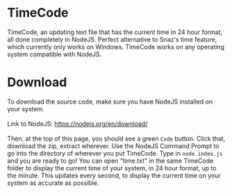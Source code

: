 # TimeCode
TimeCode, an updating text file that has the current time in 24 hour format, all done completely in NodeJS. Perfect alternative to Snaz's time feature, which currently only works on Windows. TimeCode works on any operating system compatible with NodeJS.
# Download

To download the source code, make sure you have NodeJS installed on your system. <br /> <br />
Link to NodeJS: https://nodejs.org/en/download/ <br /> <br />
Then, at the top of this page, you should see a green `Code` button. Click that, download the zip, extract wherever. Use the NodeJS Command Prompt to go into the directory of wherever you put TimeCode. Type in `node index.js` and you are ready to go! You can open "time.txt" in the same TimeCode folder to display the current time of your system, in 24 hour format, up to the minute. This updates every second, to display the current time on your system as accurate as possible. 
